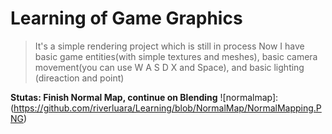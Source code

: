 # Learning of Game Graphics
>It's a simple rendering project which is still in process
>Now I have basic game entities(with simple textures and meshes), basic camera movement(you can use W A S D X and Space),
>and basic lighting (direaction and point)

**Stutas: Finish Normal Map, continue on Blending**
![normalmap]:(https://github.com/riverluara/Learning/blob/NormalMap/NormalMapping.PNG)
